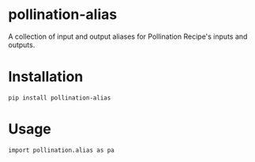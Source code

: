 # pollination-alias
A collection of input and output aliases for Pollination Recipe's inputs and outputs.

# Installation
`pip install pollination-alias`

# Usage
`import pollination.alias as pa`
